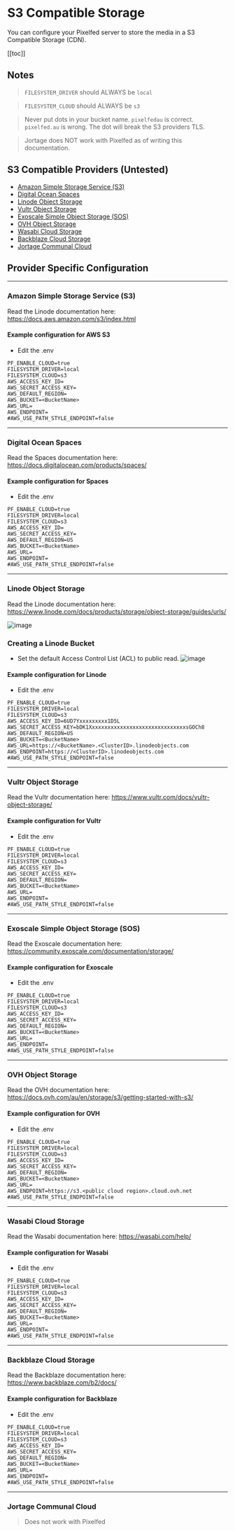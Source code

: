 # S3 Compatible Storage 

You can configure your Pixelfed server to store the media in a S3 Compatible Storage (CDN).

[[toc]]

## Notes
> `FILESYSTEM_DRIVER` should ALWAYS be `local`

> `FILESYSTEM_CLOUD` should ALWAYS be `s3`

> Never put dots in your bucket name. `pixelfedau` is correct. `pixelfed.au` is wrong. The dot will break the S3 providers TLS.

> Jortage does NOT work with Pixelfed as of writing this documentation.

## S3 Compatible Providers (Untested)
* [Amazon Simple Storage Service (S3)](https://aws.amazon.com/s3/)
* [Digital Ocean Spaces](https://www.digitalocean.com/products/spaces)
* [Linode Object Storage](https://www.linode.com/products/object-storage/)
* [Vultr Object Storage](https://www.vultr.com/products/object-storage/)
* [Exoscale Simple Object Storage (SOS)](https://www.exoscale.com/object-storage/)
* [OVH Object Storage](https://www.ovhcloud.com/en-au/public-cloud/object-storage/)
* [Wasabi Cloud Storage](https://wasabi.com/s3-compatible-cloud-storage/)
* [Backblaze Cloud Storage](https://www.backblaze.com/b2/cloud-storage.html)
* [Jortage Communal Cloud](https://jortage.com/)

## Provider Specific Configuration
----

### Amazon Simple Storage Service (S3)
Read the Linode documentation here: https://docs.aws.amazon.com/s3/index.html

#### Example configuration for AWS S3
* Edit the .env
```
PF_ENABLE_CLOUD=true
FILESYSTEM_DRIVER=local
FILESYSTEM_CLOUD=s3
AWS_ACCESS_KEY_ID=
AWS_SECRET_ACCESS_KEY=
AWS_DEFAULT_REGION=
AWS_BUCKET=<BucketName>
AWS_URL=
AWS_ENDPOINT=
#AWS_USE_PATH_STYLE_ENDPOINT=false
```

----

### Digital Ocean Spaces
Read the Spaces documentation here: https://docs.digitalocean.com/products/spaces/

#### Example configuration for Spaces
* Edit the .env
```
PF_ENABLE_CLOUD=true
FILESYSTEM_DRIVER=local
FILESYSTEM_CLOUD=s3
AWS_ACCESS_KEY_ID=
AWS_SECRET_ACCESS_KEY=
AWS_DEFAULT_REGION=US
AWS_BUCKET=<BucketName>
AWS_URL=
AWS_ENDPOINT=
#AWS_USE_PATH_STYLE_ENDPOINT=false
```

----

### Linode Object Storage
Read the Linode documentation here: https://www.linode.com/docs/products/storage/object-storage/guides/urls/

![image](https://user-images.githubusercontent.com/17537000/172040619-e4df59e7-bc3e-4aaf-adb4-9e1595d76be4.png)

### Creating a Linode Bucket
* Set the default Access Control List (ACL) to public read.
![image](https://user-images.githubusercontent.com/17537000/172041581-6e3b80bd-7c7b-4d39-87fa-208f8d5505a4.png)


#### Example configuration for Linode
* Edit the .env
```
PF_ENABLE_CLOUD=true
FILESYSTEM_DRIVER=local
FILESYSTEM_CLOUD=s3
AWS_ACCESS_KEY_ID=6UD7Yxxxxxxxxx1D5L
AWS_SECRET_ACCESS_KEY=bDK1XxxxxxxxxxxxxxxxxxxxxxxxxxxxxxxsGOCh8
AWS_DEFAULT_REGION=US
AWS_BUCKET=<BucketName>
AWS_URL=https://<BucketName>.<ClusterID>.linodeobjects.com
AWS_ENDPOINT=https://<ClusterID>.linodeobjects.com
#AWS_USE_PATH_STYLE_ENDPOINT=false
```

----

### Vultr Object Storage
Read the Vultr documentation here: https://www.vultr.com/docs/vultr-object-storage/

#### Example configuration for Vultr
* Edit the .env
```
PF_ENABLE_CLOUD=true
FILESYSTEM_DRIVER=local
FILESYSTEM_CLOUD=s3
AWS_ACCESS_KEY_ID=
AWS_SECRET_ACCESS_KEY=
AWS_DEFAULT_REGION=
AWS_BUCKET=<BucketName>
AWS_URL=
AWS_ENDPOINT=
#AWS_USE_PATH_STYLE_ENDPOINT=false
```

----

### Exoscale Simple Object Storage (SOS)
Read the Exoscale documentation here: https://community.exoscale.com/documentation/storage/

#### Example configuration for Exoscale
* Edit the .env
```
PF_ENABLE_CLOUD=true
FILESYSTEM_DRIVER=local
FILESYSTEM_CLOUD=s3
AWS_ACCESS_KEY_ID=
AWS_SECRET_ACCESS_KEY=
AWS_DEFAULT_REGION=
AWS_BUCKET=<BucketName>
AWS_URL=
AWS_ENDPOINT=
#AWS_USE_PATH_STYLE_ENDPOINT=false
```

----

### OVH Object Storage
Read the OVH documentation here: https://docs.ovh.com/au/en/storage/s3/getting-started-with-s3/

#### Example configuration for OVH
* Edit the .env
```
PF_ENABLE_CLOUD=true
FILESYSTEM_DRIVER=local
FILESYSTEM_CLOUD=s3
AWS_ACCESS_KEY_ID=
AWS_SECRET_ACCESS_KEY=
AWS_DEFAULT_REGION=
AWS_BUCKET=<BucketName>
AWS_URL=
AWS_ENDPOINT=https://s3.<public cloud region>.cloud.ovh.net
#AWS_USE_PATH_STYLE_ENDPOINT=false
```

----

### Wasabi Cloud Storage
Read the Wasabi documentation here: https://wasabi.com/help/

#### Example configuration for Wasabi
* Edit the .env
```
PF_ENABLE_CLOUD=true
FILESYSTEM_DRIVER=local
FILESYSTEM_CLOUD=s3
AWS_ACCESS_KEY_ID=
AWS_SECRET_ACCESS_KEY=
AWS_DEFAULT_REGION=
AWS_BUCKET=<BucketName>
AWS_URL=
AWS_ENDPOINT=
#AWS_USE_PATH_STYLE_ENDPOINT=false
```

----

### Backblaze Cloud Storage
Read the Backblaze documentation here: https://www.backblaze.com/b2/docs/

#### Example configuration for Backblaze
* Edit the .env
```
PF_ENABLE_CLOUD=true
FILESYSTEM_DRIVER=local
FILESYSTEM_CLOUD=s3
AWS_ACCESS_KEY_ID=
AWS_SECRET_ACCESS_KEY=
AWS_DEFAULT_REGION=
AWS_BUCKET=<BucketName>
AWS_URL=
AWS_ENDPOINT=
#AWS_USE_PATH_STYLE_ENDPOINT=false
```

----

### Jortage Communal Cloud
> Does not work with Pixelfed
